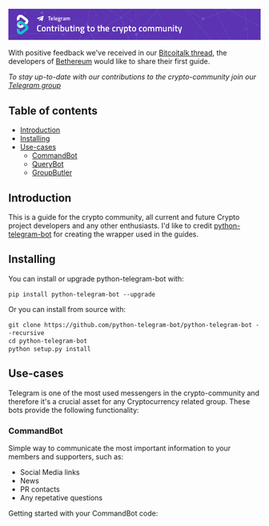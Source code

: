 [![Contributing GitHub](/img/Contributing-github.png)](https://www.bethereum.com)

With positive feedback we've received in our [Bitcoitalk thread](https://bitcointalk.org/index.php?topic=2849232.0), the developers of [Bethereum](https://www.bethereum.com) would like to share their first guide.

*To stay up-to-date with our contributions to the crypto-community join our [Telegram group](https://t.me/bethereum)*

## Table of contents
- [Introduction](https://github.com/bethereumproject/telegram-bots/#introduction)
- [Installing](https://github.com/bethereumproject/telegram-bots/#installing)
- [Use-cases](https://github.com/bethereumproject/telegram-bots/#use-cases)
    - [CommandBot](https://github.com/bethereumproject/telegram-bots/#commandbot)
    - [QueryBot](https://github.com/bethereumproject/telegram-bots/#querybot)
    - [GroupButler](https://github.com/bethereumproject/telegram-bots/#groupmanager)

## Introduction
This is a guide for the crypto community, all current and future Crypto project developers and any other enthusiasts.
I'd like to credit [python-telegram-bot](https://python-telegram-bot.org/) for creating the wrapper used in the guides.

## Installing

You can install or upgrade python-telegram-bot with:
```
pip install python-telegram-bot --upgrade
```
Or you can install from source with:
```
git clone https://github.com/python-telegram-bot/python-telegram-bot --recursive
cd python-telegram-bot
python setup.py install
```

## Use-cases
Telegram is one of the most used messengers in the crypto-community and therefore it's a crucial asset for any Cryptocurrency related group. These bots provide the following functionality:

### CommandBot
Simple way to communicate the most important information to your members and supporters, such as:
- Social Media links
- News
- PR contacts
- Any repetative questions

Getting started with your CommandBot code:
```
 
```






